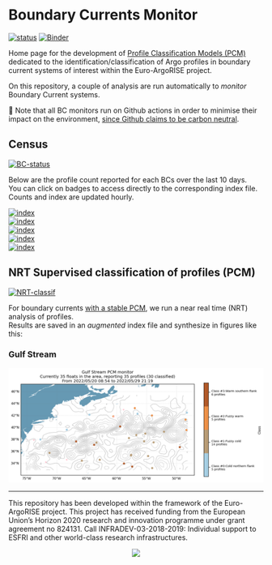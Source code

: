 # Boundary Currents Monitor

[![status](https://img.shields.io/badge/lifecycle-experimental-orange)](https://lifecycle.r-lib.org/articles/stages.html#experimental)
[![Binder](https://img.shields.io/static/v1.svg?logo=Jupyter&label=MyBinder&message=demo&color=blue)](https://mybinder.org/v2/gh/euroargodev/binder-sandbox/virtual-fleet?urlpath=git-pull%3Frepo%3Dhttps%253A%252F%252Fgithub.com%252Feuroargodev%252Fboundary_currents_pcm%26urlpath%3Dlab%252Ftree%252Fboundary_currents_pcm%252Fdocs%252FPCM-demo.ipynb)

Home page for the development of [Profile Classification Models (PCM)](https://pyxpcm.readthedocs.io/en/latest/overview.html) dedicated to the identification/classification of Argo profiles in boundary current systems of interest within the Euro-ArgoRISE project. 

On this repository, a couple of analysis are run automatically to *monitor* Boundary Current systems.

🌿 Note that all BC monitors run on Github actions in order to minimise their impact on the environment, [since Github claims to be carbon neutral](https://github.blog/2021-04-22-environmental-sustainability-github). 

## Census
[![BC-status](https://github.com/euroargodev/boundary_currents_pcm/actions/workflows/status.yml/badge.svg)](https://github.com/euroargodev/boundary_currents_pcm/actions/workflows/status.yml)

Below are the profile count reported for each BCs over the last 10 days.  
You can click on badges to access directly to the corresponding index file.  
Counts and index are updated hourly.

[![index](https://img.shields.io/endpoint?url=https://raw.githubusercontent.com/euroargodev/boundary_currents_pcm/main/data/BC_GSE_tight_status.json)](https://raw.githubusercontent.com/euroargodev/boundary_currents_pcm/main/data/BC_GSE_tight_index.txt)  
[![index](https://img.shields.io/endpoint?url=https://raw.githubusercontent.com/euroargodev/boundary_currents_pcm/main/data/BC_GoC_status.json)](https://raw.githubusercontent.com/euroargodev/boundary_currents_pcm/main/data/BC_GoC_index.txt)  
[![index](https://img.shields.io/endpoint?url=https://raw.githubusercontent.com/euroargodev/boundary_currents_pcm/main/data/BC_West_Med_status.json)](https://raw.githubusercontent.com/euroargodev/boundary_currents_pcm/main/data/BC_West_Med_index.txt)  
[![index](https://img.shields.io/endpoint?url=https://raw.githubusercontent.com/euroargodev/boundary_currents_pcm/main/data/BC_Lig_Sea_status.json)](https://raw.githubusercontent.com/euroargodev/boundary_currents_pcm/main/data/BC_Lig_Sea_index.txt)  
[![index](https://img.shields.io/endpoint?url=https://raw.githubusercontent.com/euroargodev/boundary_currents_pcm/main/data/BC_EGC_status.json)](https://raw.githubusercontent.com/euroargodev/boundary_currents_pcm/main/data/BC_EGC_index.txt)

## NRT Supervised classification of profiles (PCM)
[![NRT-classif](https://github.com/euroargodev/boundary_currents_pcm/actions/workflows/nrt_classif.yml/badge.svg)](https://github.com/euroargodev/boundary_currents_pcm/actions/workflows/nrt_classif.yml)

For boundary currents [with a stable PCM](https://github.com/euroargodev/boundary_currents_pcm/tree/main/pcmbc/assets), we run a near real time (NRT) analysis of profiles.   
Results are saved in an *augmented* index file and synthesize in figures like this: 

### Gulf Stream

[![map](https://raw.githubusercontent.com/euroargodev/boundary_currents_pcm/main/data/BC_GSE_tight_index_classified.png)](https://raw.githubusercontent.com/euroargodev/boundary_currents_pcm/main/data/BC_GSE_tight_index_classified.txt)  

***

This repository has been developed within the framework of the Euro-ArgoRISE project. This project has received funding from the European Union’s Horizon 2020 research and innovation programme under grant agreement no 824131. Call INFRADEV-03-2018-2019: Individual support to ESFRI and other world-class research infrastructures.

<p align="center">
<a href="https://www.euro-argo.eu/EU-Projects/Euro-Argo-RISE-2019-2022">
<img src="https://user-images.githubusercontent.com/59824937/146353317-56b3e70e-aed9-40e0-9212-3393d2e0ddd9.png" height="75"/>
</a>
</p>
